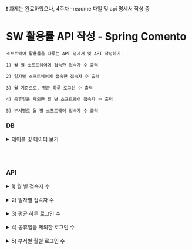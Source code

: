 ❗ 과제는 완료하였으나, 4주차 -readme 파일 및 api 명세서 작성 중

# SW 활용률 API 작성 - Spring Comento 
```
소프트웨어 활용률을 다루는 API 명세서 및 API 작성하기.
```
```
1) 월 별 소프트웨어에 접속한 접속자 수 출력

2) 일자별 소프트웨어에 접속한 접속자 수 출력

3) 월 기준으로, 평균 하루 로그인 수 출력

4) 공휴일을 제외한 월 별 소프트웨어 접속자 수 출력

5) 부서별로 월 별 소프트웨어 접속자 수 출력
```

### DB


<details>
    <summary>테이블 및 데이터 보기</summary>
 

**Database**  

```
CREATE DATABASE statistc;
```
<br>

**Table**

***요청정보***

```sql
CREATE Table statistc.requestInfo (
    requestID numeric NOT NULL primary key,
    requestCode varchar(5) NOT NULL,
    userID varchar(5),
    createDate varchar(10)
);
```


***요청코드***
```sql
CREATE table statistc.requestCode (
    requestCode varchar(5) NOT NULL primary key,
    code_explain varchar(50) NOT NULL
);
```

***사용자 정보***
```sql
CREATE table statistc.user (
    userID varchar(5) NOT NULL primary key,
    department varchar(5) NOT NULL,
    USERNAME varchar(5) NOT NULL
);
```

***월별 일 수***
```sql
CREATE table statistc.daysPerMonth(
	month varchar(5) NOT NULL,
    days varchar(5) NOT NULL
);
```

***공휴일 정보***
```sql
CREATE table statistc.holiday(
	yearMonthDay varchar(12) NOT NULL,
    description varchar(20) NOT NULL
);
```
<br>

*2008180520 = 20년 08월 18일 05시 20분*

![요청정보](https://user-images.githubusercontent.com/104816530/205433198-78b11845-a63e-483e-b2db-8d2a0cf4670c.jpg)

![요청코드](https://user-images.githubusercontent.com/104816530/205433199-9b03bdc7-d8b3-4c79-880b-d3b2652d7975.jpg)

![사용자정보](https://user-images.githubusercontent.com/104816530/205433195-ee091396-d705-4d10-950d-f7be668c1b1c.jpg)

![공휴일정보](https://user-images.githubusercontent.com/104816530/205433192-3de685ba-1c75-45f4-b0d4-29fd81e6b355.jpg)

![월별일자 정보](https://user-images.githubusercontent.com/104816530/205433200-5c9dcf64-2687-44bf-b074-0b7661975d3b.jpg)


</details>  

<br> <br> 
### API 

<details>
  <summary> 1) 월 별 접속자 수</summary>

<br>


settingTest.java
```java
// 1)월별 접속자 수
// requesturl : http://localhost:8031//sqlStatistic/yearMonth?yearMonth=2008
@ResponseBody 
@RequestMapping("/sqlStatistic/yearMonth")
public Map<String, Object> sqltest(String yearMonth) throws Exception{ 

    return service.yearMonthloginNum(yearMonth);   	
}
```   
<br>

statisticMapper.xml
```java
<select id="selectYearMonthLogin" parameterType="string" resultType="hashMap">
    select count(*) as totCnt
	from statistc.requestInfo ri
	where left(ri.createDate , 4) = #{yearMonth} and ri.requestcode = "L" ; 
</select>
```   
<br>

20년08월 로그인 수

![월별 접속자 수](https://user-images.githubusercontent.com/104816530/205307842-bfaa7915-27ac-465f-a528-3024b25c6f0b.jpg)

</details>
<br>


<details>
  <summary> 2) 일자별 접속자 수</summary>

```java
// 2) 일자별 접속자 수
// requesturl : http://localhost:8031/sqlStatistic/yearMonthDay?yearMonthDay=200815
@ResponseBody 
@RequestMapping("/sqlStatistic/yearMonthDay")
public Map<String, Object> sqltest2(String yearMonthDay) throws Exception{ 

    return service.yearMonthDayloginNum(yearMonthDay);   	
}
```   

<br>

statisticMapper.xml
```java
<select id="selectYearMonthDayLogin" parameterType="string" resultType="hashMap">
    select count(*) as totCnt
	from statistc.requestInfo ri
	where left(ri.createDate , 6) = #{yearMonthday} and ri.requestcode = "L" ; 
</select>
```   
<br>

20년 8월 15일 접속자 수  
  
![일자별 접속자 수](https://user-images.githubusercontent.com/104816530/205431652-520b0f8d-a141-4908-b568-206702097577.jpg)

</details>
<br>


<details>
  <summary> 3) 평균 하루 로그인 수</summary>


```java
// 3) 평균 하루 로그인 수
// requesturl : http://localhost:8031/sqlStatistic/average/yearMonth?yearMonth=2008
@ResponseBody 
@RequestMapping("/sqlStatistic/average/yearMonth")
public Map<String, Object> sqltest3(String yearMonth) throws Exception{ 

    return service.averageYearMonthloginNum(yearMonth);  	
}
```   

<br>

statisticMapper.xml
```java
<select id="selectAverageYearMonthLogin" parameterType="string" resultType="hashMap">
    select Round(count(*) / dpm.days,3) as totCnt
	from statistc.requestInfo ri , statistc.daysPerMonth dpm
	where left(ri.createDate, 4) = #{yearMonth} and ri.requestcode = "L" and mid(ri.createDate, 3,2) = dpm.month ;
</select>
```   
<br>

20년 8월 평균 하루 로그인 수  
  
![평균 하루 로그인 수](https://user-images.githubusercontent.com/104816530/205431654-22ff296e-bbdd-4556-aa5b-a8fe65c2a857.jpg)

</details>
<br>


<details>
  <summary> 4) 공휴일을 제외한 로그인 수</summary>

```java
// 4) 공휴일을 제외한 로그인 수
// requesturl : http://localhost:8031/sqlStatistic/exceptionHoliday/yearMonth?yearMonth=2008
@ResponseBody 
@RequestMapping("/sqlStatistic/exceptionHoliday/yearMonth")
public Map<String, Object> sqltest4(String yearMonth) throws Exception{ 

    return service.exceptionHolidayYearMonthloginNum(yearMonth);
}
```   

<br>

statisticMapper.xml
```java
<select id="exceptionHolidayYearMonthlogin" parameterType="string" resultType="hashMap">
    select count(*) - 
	(
		select count(*) 
		from statistc.requestInfo ri , statistc.holiday h
		where left(ri.createDate, 4) = #{yearMonth} and ri.requestcode = "L" and left(ri.createDate, 6) = h.yearMonthDay
	) 	as totcount
	from statistc.requestInfo ri 
	where left(ri.createDate, 4) = #{yearMonth} and ri.requestcode = "L" ;
</select>
```   
<br>

20년 8월 공휴일을 제외한 로그인 수  
  
![휴일을 제외한 로그인 수](https://user-images.githubusercontent.com/104816530/205431665-5ce58775-6425-48ea-b20a-120914c168e8.jpg)

</details>
<br>

<details>
  <summary> 5) 부서별 월별 로그인 수</summary>

```java
// 5) 부서별 월별 로그인 수
// requesturl : http://localhost:8031/sqlStatistic/department/yearMonth?yearMonth=2008&&department=IT
@ResponseBody 
@RequestMapping("/sqlStatistic/department/yearMonth")
public Map<String, Object> sqltest5(String yearMonth, String department) throws Exception{ 

    return service.departmentYearMonthloginNum(yearMonth, department);	
}

```   

<br>

statisticMapper.xml
```java
<select id="selectDepartmentYearMonthLogin" parameterType="string" resultType="hashMap">
    select count(*) as totCnt
	from statistc.requestInfo ri , statistc.user us
	where left(ri.createDate, 4) = #{departmentYearMonth} and ri.requestcode = "L" and us.department = #{department} and ri.userID = us.USERID ;
</select>
```   
<br>

20년 8월 IT부서 월별 로그인 수  
   
![부서별 월별 로그인수](https://user-images.githubusercontent.com/104816530/205431661-1b25d05f-5bd5-4637-8209-03afc91f3774.jpg)

</details>
